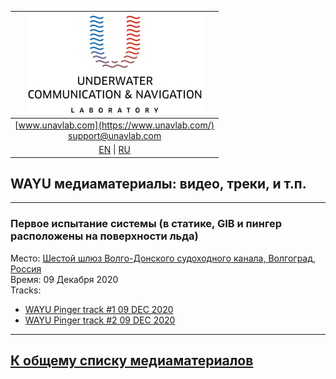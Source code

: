 | ![logo](/documentation/sm_logo.png) |
| :---: |
| [www.unavlab.com](https://www.unavlab.com/) <br/> [support@unavlab.com](mailto:support@unavlab.com) |
| [EN](\documentation\EN\WAYU\media) \| [RU](\documentation\RU\WAYU\media) |

## WAYU медиаматериалы: видео, треки, и т.п.

______  


### Первое испытание системы (в статике, GIB и пингер расположены на поверхности льда)
Место: [Шестой шлюз Волго-Донского судоходного канала, Волгоград, Россия](https://goo.gl/maps/rmktnCWcauE4HbcZ6)  
Время: 09 Декабря 2020  
Tracks:  
- [WAYU Pinger track #1 09 DEC 2020](/documentation/WAYU_Tracks_11-23-05_static.kml)
- [WAYU Pinger track #2 09 DEC 2020](/documentation/WAYU_Tracks_11-56-52_static_wide.kml)

______  


## [К общему списку медиаматериалов](/../../media_videos_ru)
